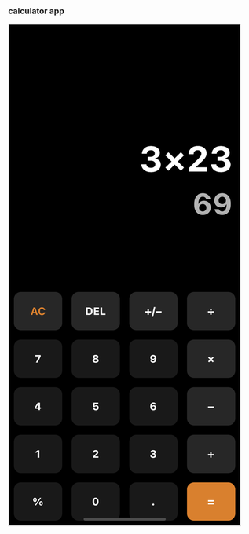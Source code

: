### calculator app

![simulator screenshot](https://github.com/sairohitp/app-calculator/blob/main/simulatorscreenshot.jpg)